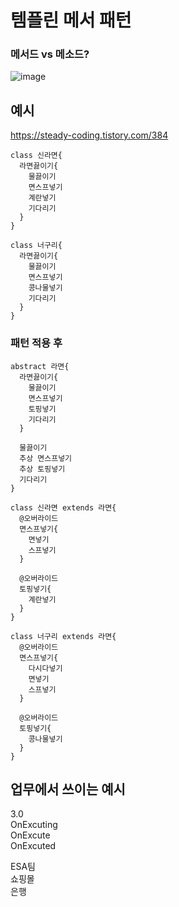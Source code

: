 # 템플린 메서 패턴

### 메서드 vs 메소드?

![image](https://user-images.githubusercontent.com/59535499/198889402-afc82e07-408c-4243-86e8-9224133e16f9.png)
 
## 예시

https://steady-coding.tistory.com/384  
 
```
class 신라면{
  라면끓이기{
    물끓이기
    면스프넣기
    계란넣기
    기다리기
  }
}

class 너구리{
  라면끓이기{
    물끓이기
    면스프넣기
    콩나물넣기
    기다리기
  }
}
```

### 패턴 적용 후

```
abstract 라면{
  라면끓이기{
    물끓이기
    면스프넣기
    토핑넣기
    기다리기
  }
  
  물끓이기
  추상 면스프넣기
  추상 토핑넣기
  기다리기
}

class 신라면 extends 라면{
  @오버라이드
  면스프넣기{
    면넣기
    스프넣기
  }
  
  @오버라이드
  토핑넣기{
    계란넣기
  }
}

class 너구리 extends 라면{
  @오버라이드
  면스프넣기{
    다시다넣기
    면넣기
    스프넣기
  }
  
  @오버라이드
  토핑넣기{
    콩나물넣기
  }
}
```

## 업무에서 쓰이는 예시

3.0  
OnExcuting  
OnExcute  
OnExcuted  
  
ESA팀  
쇼핑몰  
은행  
